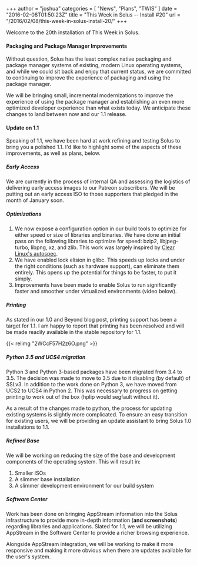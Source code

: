 +++
author = "joshua"
categories = [
"News",
"Plans",
"TWIS"
]
date =  "2016-02-08T01:50:23Z"
title = "This Week in Solus -- Install #20"
url = "/2016/02/08/this-week-in-solus-install-20/"
+++

Welcome to the 20th installation of This Week in Solus. 

#### Packaging and Package Manager Improvements

Without question, Solus has the least complex native packaging and package manager systems of existing, modern Linux operating systems, and while we could sit back and enjoy that current status, we are committed to continuing to improve the 
experience of packaging and using the package manager.

We will be bringing small, incremental modernizations to improve the experience of using the package manager and establishing an even more optimized developer experience than what exists today. We anticipate these changes to land between now 
and our 1.1 release.

#### Update on 1.1

Speaking of 1.1, we have been hard at work refining and testing Solus to bring you a polished 1.1. I'd like to highlight some of the aspects of these improvements, as well as plans, below.

##### Early Access

We are currently in the process of internal QA and assessing the logistics of delivering early access images to our Patreon subscribers. We will be putting out an early access ISO to those supporters that pledged in the month of January soon.

##### Optimizations
      
1. We now expose a configuration option in our build tools to optimize for either speed or size of libraries and binaries. We have done an initial pass on the following libraries to optimize for speed: bzip2, libjpeg-turbo, libpng, xz, and zlib. This work was 
largely inspired by [Clear Linux's autospec](https://github.com/clearlinux/autospec).
2. We have enabled lock elision in glibc. This speeds up locks and under the right conditions (such as hardware support), can eliminate them entirely. This opens up the potential for things to be faster, to put it simply.
3. Improvements have been made to enable Solus to run significantly faster and smoother under virtualized environments (video below).

      
##### Printing

As stated in our 1.0 and Beyond blog post, printing support has been a target for 1.1. I am happy to report that printing has been resolved and will be made readily available in the stable
repository for 1.1.

{{< relimg "2WCcF57H2z6O.png" >}}

##### Python 3.5 and UCS4 migration

Python 3 and Python 3-based packages have been migrated from 3.4 to 3.5. The decision was made to move to 3.5 due to it disabling (by default) of SSLv3. In addition to the work done on Python 3, we have moved from UCS2 to UCS4 in Python 2. This was 
necessary to progress on getting printing to work out of the box (hplip would segfault without it).

As a result of the changes made to python, the process for updating existing systems is slightly more complicated. To ensure an easy transition for existing users, we will be providing an update assistant to bring Solus 1.0 installations to 1.1.

##### Refined Base

We will be working on reducing the size of the base and development components of the operating system. This will result in:
      
1. Smaller ISOs
2. A slimmer base installation
3. A slimmer development environment for our build system
      
##### Software Center

Work has been done on bringing AppStream information into the Solus infrastructure to provide more in-depth information (**and screenshots**) regarding libraries and applications. Slated for 1.1, we will be utilizing AppStream in the Software Center to 
provide a richer browsing experience.

Alongside AppStream integration, we will be working to make it more responsive and making it more obvious when there are updates available for the user's system.   
